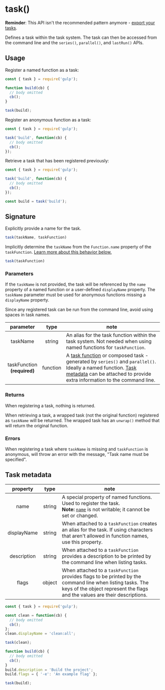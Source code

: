 <!-- front-matter
id: task
title: task()
hide_title: true
sidebar_label: task()
-->

# task()

**Reminder**: This API isn't the recommended pattern anymore - [export your tasks][creating-tasks-docs].

Defines a task within the task system. The task can then be accessed from the command line and the `series()`, `parallel()`, and `lastRun()` APIs.

## Usage

Register a named function as a task:
```js
const { task } = require('gulp');

function build(cb) {
  // body omitted
  cb();
}

task(build);
```

Register an anonymous function as a task:
```js
const { task } = require('gulp');

task('build', function(cb) {
  // body omitted
  cb();
});
```

Retrieve a task that has been registered previously:
```js
const { task } = require('gulp');

task('build', function(cb) {
  // body omitted
  cb();
});

const build = task('build');
```

## Signature

Explicitly provide a name for the task.

```js
task(taskName, taskFunction)
```

Implicitly determine the `taskName` from the `Function.name` property of the `taskFunction`. [Learn more about this behavior below.][parameters-section]

```js
task(taskFunction)
```

### Parameters

If the `taskName` is not provided, the task will be referenced by the `name` property of a named function or a user-defined `displayName` property. The `taskName` parameter must be used for anonymous functions missing a `displayName` property.

Since any registered task can be run from the command line, avoid using spaces in task names.

| parameter | type | note |
|:--------------:|:------:|-------|
| taskName | string | An alias for the task function within the task system. Not needed when using named functions for `taskFunction`. |
| taskFunction<br />**(required)** | function | A [task function][task-concepts] or composed task - generated by `series()` and `parallel()`. Ideally a named function. [Task metadata][task-metadata-section] can be attached to provide extra information to the command line. |

### Returns

When registering a task, nothing is returned.

When retrieving a task, a wrapped task (not the original function) registered as `taskName` will be returned. The wrapped task has an `unwrap()` method that will return the original function.

### Errors

When registering a task where `taskName` is missing and `taskFunction` is anonymous, will throw an error with the message, "Task name must be specified".

## Task metadata

| property | type | note |
|:--------------:|:------:|-------|
| name | string | A special property of named functions. Used to register the task.<br />**Note:** [`name`][function-name-external] is not writable; it cannot be set or changed. |
| displayName | string | When attached to a `taskFunction` creates an alias for the task. If using characters that aren't allowed in function names, use this property. |
| description | string | When attached to a `taskFunction` provides a description to be printed by the command line when listing tasks. |
| flags | object | When attached to a `taskFunction` provides flags to be printed by the command line when listing tasks. The keys of the object represent the flags and the values are their descriptions. |

```js
const { task } = require('gulp');

const clean = function(cb) {
  // body omitted
  cb();
};
clean.displayName = 'clean:all';

task(clean);

function build(cb) {
  // body omitted
  cb();
}
build.description = 'Build the project';
build.flags = { '-e': 'An example flag' };

task(build);
```

[task-metadata-section]: #task-metadata
[task-concepts]: ../api/concepts.md#tasks
[creating-tasks-docs]: ../getting-started/3-creating-tasks.md
[function-name-external]: https://developer.mozilla.org/en-US/docs/Web/JavaScript/Reference/Global_Objects/Function/name
[parameters-section]: #parameters
